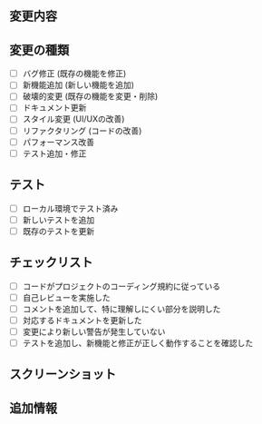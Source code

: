 ## 変更内容
<!-- このPRで変更した内容を簡潔に説明してください -->

## 変更の種類
<!-- 該当する項目にチェックを入れてください -->

- [ ] バグ修正 (既存の機能を修正)
- [ ] 新機能追加 (新しい機能を追加)
- [ ] 破壊的変更 (既存の機能を変更・削除)
- [ ] ドキュメント更新
- [ ] スタイル変更 (UI/UXの改善)
- [ ] リファクタリング (コードの改善)
- [ ] パフォーマンス改善
- [ ] テスト追加・修正

## テスト
<!-- どのようにテストしたかを記入してください -->

- [ ] ローカル環境でテスト済み
- [ ] 新しいテストを追加
- [ ] 既存のテストを更新

## チェックリスト
<!-- 以下の項目を確認してください -->

- [ ] コードがプロジェクトのコーディング規約に従っている
- [ ] 自己レビューを実施した
- [ ] コメントを追加して、特に理解しにくい部分を説明した
- [ ] 対応するドキュメントを更新した
- [ ] 変更により新しい警告が発生していない
- [ ] テストを追加し、新機能と修正が正しく動作することを確認した

## スクリーンショット
<!-- UI変更がある場合は、変更前後のスクリーンショットを追加してください -->

## 追加情報
<!-- その他の情報やコンテキストを記入してください --> 